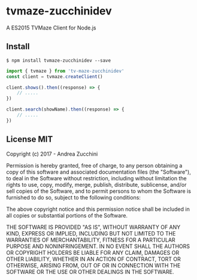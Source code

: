 # tvmaze-zucchinidev

A ES2015 TVMaze Client for Node.js

## Install

```
$ npm install tvmaze-zucchinidev --save
```

```js
import { tvmaze } from 'tv-maze-zucchinidev'
const client = tvmaze.createClient()

client.shows().then((response) => {
    // .....
})

client.search(showName).then((response) => {
    // .....
})
```


## License MIT

Copyright (c) 2017 - Andrea Zucchini


Permission is hereby granted, free of charge, to any person obtaining a copy
of this software and associated documentation files (the "Software"), to deal
in the Software without restriction, including without limitation the rights
to use, copy, modify, merge, publish, distribute, sublicense, and/or sell
copies of the Software, and to permit persons to whom the Software is
furnished to do so, subject to the following conditions:


The above copyright notice and this permission notice shall be included in
all copies or substantial portions of the Software.


THE SOFTWARE IS PROVIDED "AS IS", WITHOUT WARRANTY OF ANY KIND, EXPRESS OR
IMPLIED, INCLUDING BUT NOT LIMITED TO THE WARRANTIES OF MERCHANTABILITY,
FITNESS FOR A PARTICULAR PURPOSE AND NONINFRINGEMENT.  IN NO EVENT SHALL THE
AUTHORS OR COPYRIGHT HOLDERS BE LIABLE FOR ANY CLAIM, DAMAGES OR OTHER
LIABILITY, WHETHER IN AN ACTION OF CONTRACT, TORT OR OTHERWISE, ARISING FROM,
OUT OF OR IN CONNECTION WITH THE SOFTWARE OR THE USE OR OTHER DEALINGS IN
THE SOFTWARE.